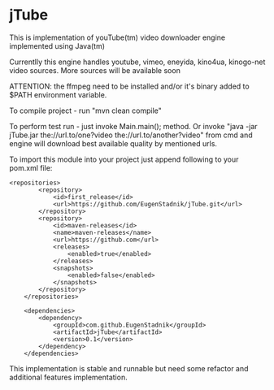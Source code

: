 # jTube
This is implementation of youTube(tm) video downloader engine implemented using Java(tm)

Currentlly this engine handles youtube, vimeo, eneyida, kino4ua, kinogo-net video sources. More sources will be available soon

ATTENTION: the ffmpeg need to be installed and/or it's binary added to $PATH environment variable.

To compile project - run "mvn clean compile"

To perform test run - just invoke Main.main(); method.
Or invoke "java -jar jTube.jar the://url.to/one?video the://url.to/another?video" from cmd
and engine will download best available quality by mentioned urls.

To import this module into your project just append following to your pom.xml file:
```
<repositories>
        <repository>
            <id>first_release</id>
            <url>https://github.com/EugenStadnik/jTube.git</url>
        </repository>
        <repository>
            <id>maven-releases</id>
            <name>maven-releases</name>
            <url>https://github.com</url>
            <releases>
                <enabled>true</enabled>
            </releases>
            <snapshots>
                <enabled>false</enabled>
            </snapshots>
        </repository>
    </repositories>

    <dependencies>
        <dependency>
            <groupId>com.github.EugenStadnik</groupId>
            <artifactId>jTube</artifactId>
            <version>0.1</version>
        </dependency>
    </dependencies>
```

This implementation is stable and runnable but need some refactor and additional features implementation.